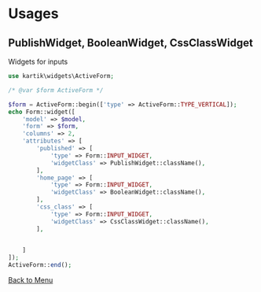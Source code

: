 Usages
======

PublishWidget, BooleanWidget, CssClassWidget
----------

Widgets for inputs

```php
use kartik\widgets\ActiveForm;

/* @var $form ActiveForm */

$form = ActiveForm::begin(['type' => ActiveForm::TYPE_VERTICAL]);
echo Form::widget([
    'model' => $model,
    'form' => $form,
    'columns' => 2,
    'attributes' => [
        'published' => [
            'type' => Form::INPUT_WIDGET,
            'widgetClass' => PublishWidget::className(),
        ],
        'home_page' => [
            'type' => Form::INPUT_WIDGET,
            'widgetClass' => BooleanWidget::className(),
        ],
        'css_class' => [
            'type' => Form::INPUT_WIDGET,
            'widgetClass' => CssClassWidget::className(),
        ],

       
    ]
]);
ActiveForm::end();
```
[Back to Menu](guide-README.html/#features)

